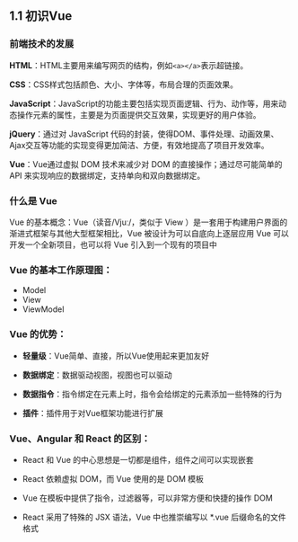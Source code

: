 ## 1.1 初识Vue

### 前端技术的发展                                            

**HTML**：HTML主要用来编写网页的结构，例如`<a></a>`表示超链接。

**CSS**：CSS样式包括颜色、大小、字体等，布局合理的页面效果。

**JavaScript**：JavaScript的功能主要包括实现页面逻辑、行为、动作等，用来动态操作元素的属性，主要是为页面提供交互效果，实现更好的用户体验。

**jQuery**：通过对 JavaScript 代码的封装，使得DOM、事件处理、动画效果、Ajax交互等功能的实现变得更加简洁、方便，有效地提高了项目开发效率。

**Vue**：Vue通过虚拟 DOM 技术来减少对 DOM 的直接操作；通过尽可能简单的 API 来实现响应的数据绑定，支持单向和双向数据绑定。

### 什么是 Vue

Vue 的基本概念：Vue（读音/Vjuː/，类似于 View ）是一套用于构建用户界面的渐进式框架与其他大型框架相比，Vue 被设计为可以自底向上逐层应用 Vue 可以开发一个全新项目，也可以将 Vue 引入到一个现有的项目中



### Vue 的基本工作原理图：

- Model 
- View 
- ViewModel



### Vue 的优势：

- **轻量级**：Vue简单、直接，所以Vue使用起来更加友好

- **数据绑定**：数据驱动视图，视图也可以驱动

- **数据指令**：指令绑定在元素上时，指令会给绑定的元素添加一些特殊的行为

- **插件**：插件用于对Vue框架功能进行扩展



### Vue、Angular 和 React 的区别：

- React 和 Vue 的中心思想是一切都是组件，组件之间可以实现嵌套

- React 依赖虚拟 DOM，而 Vue 使用的是 DOM 模板

- Vue 在模板中提供了指令，过滤器等，可以非常方便和快捷的操作 DOM

- React 采用了特殊的 JSX 语法，Vue 中也推崇编写以 *.vue 后缀命名的文件格式